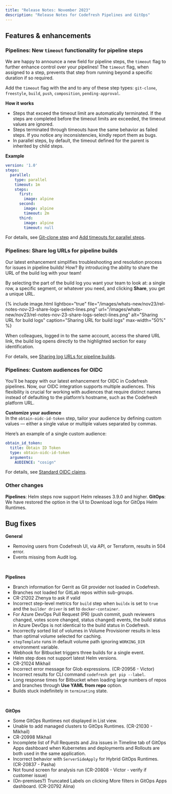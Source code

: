 ```yaml
---
title: "Release Notes: November 2023"
description: "Release Notes for Codefresh Pipelines and GitOps"
---
```


## Features & enhancements


### Pipelines: New `timeout` functionality for pipeline steps

We are happy to announce a new field for pipeline steps, the `timeout` flag to further enhance control over your pipelines!
The `timeout` flag, when assigned to a step, prevents that step from running beyond a specific duration if so required.

Add the `timeout` flag with the <duration> and <units> to any of these step types: `git-clone`, `freestyle`, `build`, `push`, `composition`, `pending-approval`.

**How it works**  
* Steps that exceed the timeout limit are automatically terminated. If the steps are completed before the timeout limits are exceeded, the timeout values are ignored.
* Steps terminated through timeouts have the same behavior as failed steps. If you notice any inconsistencies, kindly report them as bugs.
* In parallel steps, by default, the timeout defined for the parent is inherited by child steps.

**Example**  

```yaml
version: '1.0'
steps:
  parallel:
    type: parallel
    timeout: 1m
    steps:
      first:
        image: alpine
      second:
        image: alpine
        timeout: 2m 
      third:
        image: alpine
        timeout: null 
```
For details, see [Git-clone step]({{site.baseurl}}/docs/pipelines/steps/git-clone/) and [Add timeouts for parallel steps]({{site.baseurl}}/docs/pipelines/advanced-workflows/#add-timeouts-for-parallel-steps).

### Pipelines: Share log URLs for pipeline builds
Our latest enhancement simplifies troubleshooting and resolution process for issues in pipeline builds! How? By introducing the ability to share the URL of the build log with your team! 

By selecting the part of the build log you want your team to look at: a single row, a specific segment, or whatever you need, and clicking **Share**, you get a unique URL. 

{% include 
image.html 
lightbox="true" 
file="/images/whats-new/nov23/rel-notes-nov-23-share-logs-select-lines.png" 
url="/images/whats-new/nov23/rel-notes-nov-23-share-logs-select-lines.png" 
alt="Sharing URL for build logs" 
caption="Sharing URL for build logs" 
max-width="50%" 
%}

When colleagues, logged in to the same account, access the shared URL link, the build log opens directly to the highlighted section for easy identification.

For details, see [Sharing log URLs for pipeline builds]({{site.baseurl}}/docs/pipelines/monitoring-pipelines/#sharing-log-urls-for-pipeline-builds).

### Pipelines: Custom audiences for OIDC
You’ll be happy with our latest enhancement for OIDC in Codefresh pipelines. Now, our OIDC integration supports multiple audiences. This flexibility is crucial for working with audiences that require distinct names instead of defaulting to the platform’s hostname, such as the Codefresh platform URL.

**Customize your audience**  
In the `obtain-oidc-id-token` step, tailor your audience by defining custom values — either a single value or multiple values separated by commas.

Here’s an example of a single custom audience:

```yaml
obtain_id_token:
  title: Obtain ID Token
  type: obtain-oidc-id-token
  arguments:
    AUDIENCE: "cosign"
```

For details, see [Standard OIDC claims]({{site.baseurl}}/docs/integrations/oidc-pipelines/#standard-oidc-claims).


### Other changes
**Pipelines**: Helm steps now support Helm releases 3.9.0 and higher.
**GitOps**: We have restored the option in the UI to Download logs for GitOps Helm Runtimes.



## Bug fixes

**General**  
* Removing users from Codefresh UI, via API, or Terraform, results in 504 error.
* Events missing from Audit log. 

<br>

**Pipelines**  
* Branch information for Gerrit as Git provider not loaded in Codefresh. 
* Branches not loaded for GitLab repos within sub-groups. 
* CR-21202 Zhenya to ask if valid
* Incorrect step-level metrics for `build` step when `buildx` is set to `true` and the `builder driver` is set to `docker-container`. 
* For Azure DevOps Pull Request (PR) (push commit, push reviewers changed, votes score changed, status changed) events, the build status in Azure DevOps is not identical to the build status in Codefresh.
* Incorrectly sorted list of volumes in Volume Provisioner results in less than optimal volume selected for caching. 
* `stepTemplate` runs in default volume path ignoring `WORKING_DIR` environment variable. 
* Webhook for Bitbucket triggers three builds for a single event. 
* Helm step does not support latest Helm versions. 
* CR-21024 Mikhail
* Incorrect error message for Glob expressions. (CR-20956 - Victor)
* Incorrect results for CLI command `codefresh get pip --label`. 
* Long response times for Bitbucket when loading large numbers of repos and branches through **Use YAML from repo** option.
* Builds stuck indefinitely in `terminating` state. 
<br>


**GitOps**  
* Some GitOps Runtimes not displayed in List view.
* Unable to add managed clusters to GitOps Runtimes. (CR-21030 - Mikhail)
* CR-20998 Mikhail
* Incomplete list of Pull Requests and Jira issues in Timeline tab of GitOps Apps dashboard when Kubernetes and deployments and Rollouts are both used in the same application.  
* Incorrect behavior with `ServerSideApply` for Hybrid GitOps Runtimes. (CR-20837 - Pasha)
* Not found screen for analysis run (CR-20808 - Victor - verify if customer issue)
* (On-premises?) Truncated Labels on clicking More filters in GitOps Apps dashboard. (CR-20792 Alina)